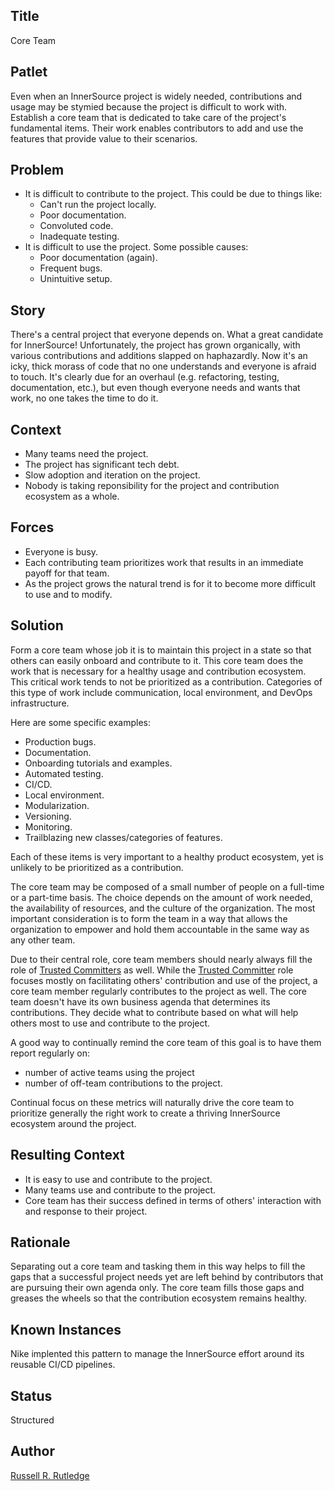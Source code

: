 ## Title

Core Team

## Patlet

Even when an InnerSource project is widely needed, contributions and usage may be stymied because the project is difficult to work with.
Establish a core team that is dedicated to take care of the project's fundamental items.
Their work enables contributors to add and use the features that provide value to their scenarios.

## Problem

* It is difficult to contribute to the project.
This could be due to things like:
  * Can't run the project locally.
  * Poor documentation.
  * Convoluted code.
  * Inadequate testing.
* It is difficult to use the project.
Some possible causes:
  * Poor documentation (again).
  * Frequent bugs.
  * Unintuitive setup.

## Story

There's a central project that everyone depends on.
What a great candidate for InnerSource!
Unfortunately, the project has grown organically, with various contributions and additions slapped on haphazardly.
Now it's an icky, thick morass of code that no one understands and everyone is afraid to touch.
It's clearly due for an overhaul (e.g. refactoring, testing, documentation, etc.), but even though everyone needs and wants that work, no one takes the time to do it.

## Context

* Many teams need the project.
* The project has significant tech debt.
* Slow adoption and iteration on the project.
* Nobody is taking reponsibility for the project and contribution ecosystem as a whole.

## Forces

* Everyone is busy.
* Each contributing team prioritizes work that results in an immediate payoff for that team.
* As the project grows the natural trend is for it to become more difficult to use and to modify.

## Solution

Form a core team whose job it is to maintain this project in a state so that others can easily onboard and contribute to it.
This core team does the work that is necessary for a healthy usage and contribution ecosystem.
This critical work tends to not be prioritized as a contribution.
Categories of this type of work include communication, local environment, and DevOps infrastructure.

Here are some specific examples:

* Production bugs.
* Documentation.
* Onboarding tutorials and examples.
* Automated testing.
* CI/CD.
* Local environment.
* Modularization.
* Versioning.
* Monitoring.
* Trailblazing new classes/categories of features.

Each of these items is very important to a healthy product ecosystem, yet is unlikely to be prioritized as a contribution.

The core team may be composed of a small number of people on a full-time or a part-time basis.
The choice depends on the amount of work needed, the availability of resources, and the culture of the organization.
The most important consideration is to form the team in a way that allows the organization to empower and hold them accountable in the same way as any other team.

Due to their central role, core team members should nearly always fill the role of [Trusted Committers][tc] as well.
While the [Trusted Committer][tc] role focuses mostly on facilitating others' contribution and use of the project, a core team member regularly contributes to the project as well.
The core team doesn't have its own business agenda that determines its contributions.
They decide what to contribute based on what will help others most to use and contribute to the project.

A good way to continually remind the core team of this goal is to have them report regularly on:

* number of active teams using the project
* number of off-team contributions to the project.

Continual focus on these metrics will naturally drive the core team to prioritize generally the right work to create a thriving InnerSource ecosystem around the project.

## Resulting Context

* It is easy to use and contribute to the project.
* Many teams use and contribute to the project.
* Core team has their success defined in terms of others' interaction with and response to their project.

## Rationale

Separating out a core team and tasking them in this way helps to fill the gaps that a successful project needs yet are left behind by contributors that are pursuing their own agenda only.
The core team fills those gaps and greases the wheels so that the contribution ecosystem remains healthy.

## Known Instances

Nike implented this pattern to manage the InnerSource effort around its reusable CI/CD pipelines.

## Status

Structured

## Author

[Russell R. Rutledge](https://github.com/rrrutledge)

[tc]: https://innersourcecommons.org/learn/learning-path/trusted-committer/
